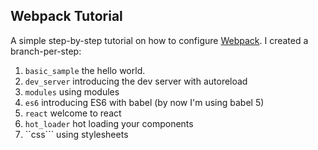 Webpack Tutorial
-----------------

A simple step-by-step tutorial on how to configure [Webpack](http://webpack.github.io/).
I created a branch-per-step:
1) ```basic_sample``` the hello world.
2) ```dev_server``` introducing the dev server with autoreload
3) ```modules``` using modules
4) ```es6``` introducing ES6 with babel (by now I'm using babel 5)
5) ```react``` welcome to react
6) ```hot_loader``` hot loading your components
7) ``css``` using stylesheets
